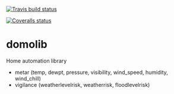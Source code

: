 [![Travis build status](https://travis-ci.org/badele/domolib.png?branch=master)](https://travis-ci.org/badele/domolib)

[![Coveralls status](https://coveralls.io/repos/badele/domolib/badge.png)](https://coveralls.io/r/badele/domolib)

domolib
=======

Home automation library

- metar (temp, dewpt, pressure, visibility, wind_speed, humidity, wind_chill)
- vigilance (weatherlevelrisk, weatherrisk, floodlevelrisk)